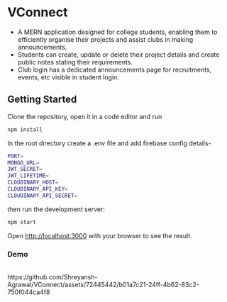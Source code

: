 # VConnect

* A MERN application designed for college students, enabling them to efficiently organise their projects and assist clubs in making announcements.
* Students can create, update or delete their project details and create public notes stating their requirements.
* Club login has a dedicated announcements page for recruitments, events, etc visible in student login.

## Getting Started

Clone the repository, open it in a code editor and run

```bash 
npm install
```

In the root directory create a .env file and add firebase config details- 
```bash
PORT=
MONGO_URL=
JWT_SECRET=
JWT_LIFETIME=
CLOUDINARY_HOST=
CLOUDINARY_API_KEY=
CLOUDINARY_API_SECRET=
```
then run the development server:

```bash
npm start
```

Open [http://localhost:3000](http://localhost:3000) with your browser to see the result.

### Demo
<br/>
https://github.com/Shreyansh-Agrawal/VConnect/assets/72445442/b01a7c21-24ff-4b62-83c2-750f044ca4f8

